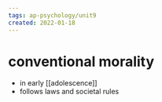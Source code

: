 ```yaml
---
tags: ap-psychology/unit9 
created: 2022-01-18
---
```


# conventional morality

- in early [[adolescence]]
- follows laws and societal rules 
